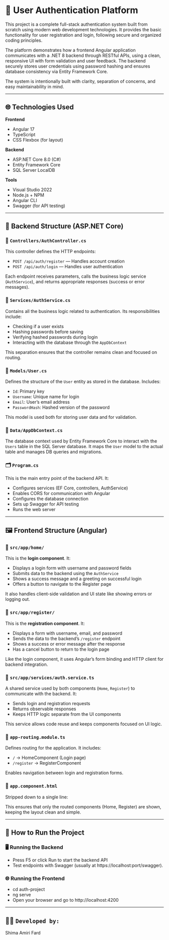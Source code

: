 # 🔐 User Authentication Platform

This project is a complete full-stack authentication system built from scratch using modern web development technologies. It provides the basic functionality for user registration and login, following secure and organized coding principles.

The platform demonstrates how a frontend Angular application communicates with a .NET 8 backend through RESTful APIs, using a clean, responsive UI with form validation and user feedback. The backend securely stores user credentials using password hashing and ensures database consistency via Entity Framework Core.

The system is intentionally built with clarity, separation of concerns, and easy maintainability in mind.

---

## 🌐 Technologies Used

**Frontend**
- Angular 17
- TypeScript
- CSS Flexbox (for layout)

**Backend**
- ASP.NET Core 8.0 (C#)
- Entity Framework Core
- SQL Server LocalDB

**Tools**
- Visual Studio 2022
- Node.js + NPM
- Angular CLI
- Swagger (for API testing)

---

## 🧱 Backend Structure (ASP.NET Core)

### 📁 `Controllers/AuthController.cs`
This controller defines the HTTP endpoints:
- `POST /api/auth/register` — Handles account creation
- `POST /api/auth/login` — Handles user authentication

Each endpoint receives parameters, calls the business logic service (`AuthService`), and returns appropriate responses (success or error messages).



### 📁 `Services/AuthService.cs`
Contains all the business logic related to authentication. Its responsibilities include:
- Checking if a user exists
- Hashing passwords before saving
- Verifying hashed passwords during login
- Interacting with the database through the `AppDbContext`

This separation ensures that the controller remains clean and focused on routing.



### 📁 `Models/User.cs`
Defines the structure of the `User` entity as stored in the database. Includes:
- `Id`: Primary key
- `Username`: Unique name for login
- `Email`: User’s email address
- `PasswordHash`: Hashed version of the password

This model is used both for storing user data and for validation.



### 📁 `Data/AppDbContext.cs`
The database context used by Entity Framework Core to interact with the `Users` table in the SQL Server database. It maps the `User` model to the actual table and manages DB queries and migrations.



### 🗂 `Program.cs`
This is the main entry point of the backend API. It:
- Configures services (EF Core, controllers, AuthService)
- Enables CORS for communication with Angular
- Configures the database connection
- Sets up Swagger for API testing
- Runs the web server

---

## 🖼️ Frontend Structure (Angular)

### 📁 `src/app/home/`
This is the **login component**. It:
- Displays a login form with username and password fields
- Submits data to the backend using the `AuthService`
- Shows a success message and a greeting on successful login
- Offers a button to navigate to the Register page

It also handles client-side validation and UI state like showing errors or logging out.



### 📁 `src/app/register/`
This is the **registration component**. It:
- Displays a form with username, email, and password
- Sends the data to the backend’s `/register` endpoint
- Shows a success or error message after the response
- Has a cancel button to return to the login page

Like the login component, it uses Angular’s form binding and HTTP client for backend integration.


### 📁 `src/app/services/auth.service.ts`
A shared service used by both components (`Home`, `Register`) to communicate with the backend. It:
- Sends login and registration requests
- Returns observable responses
- Keeps HTTP logic separate from the UI components

This service allows code reuse and keeps components focused on UI logic.


### 📁 `app-routing.module.ts`
Defines routing for the application. It includes:
- `/` → HomeComponent (Login page)
- `/register` → RegisterComponent

Enables navigation between login and registration forms.


### 📁 `app.component.html`
Stripped down to a single line:


<router-outlet></router-outlet>


This ensures that only the routed components (Home, Register) are shown, keeping the layout clean and simple.

---
## 🚀 How to Run the Project

### 🖥️ Running the Backend
- Press F5 or click Run to start the backend API 
- Test endpoints with Swagger (usually at https://localhost:port/swagger).

### 🌐 Running the Frontend
- cd auth-project
- ng serve
- Open your browser and go to http://localhost:4200


---
## 👩‍💻 `Developed by:`
Shima Amiri Fard
